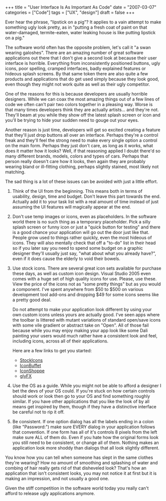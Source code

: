 +++
title = "User Interface Is As Important As Code"
date = "2007-03-07"
categories = ["Code"]
tags = ["UX", "design"]
draft = false
+++

Ever hear the phrase, "lipstick on a pig"? It applies to a vain attempt to make something ugly look pretty, as in "putting a fresh coat of paint on that water-damaged, termite-eaten, water leaking house is like putting lipstick on a pig."

The software world often has the opposite problem, let's call it "a swan wearing galoshes". There are an amazing number of great software applications out there that I don't give a second look at because their user interface is horrible. Everything from inconsistently positioned buttons, ugly icons, poor spelling, cramped interfaces, badly explained features or hideous splash screens. By that same token there are also quite a few products and applications that do get used simply because they look good, even though they might not work quite as well as their ugly competitor.

One of the reasons for this is because developers are usually horrible designers. While we can coax the most amazing things out of a few lines of code we often can't pair two colors together in a pleasing way. Worse is that many times developers think they are actually artists... and they're not. They'll beam at you while they show off the latest splash screen or icon and you'll be trying to hide your sudden need to gouge out your eyes.

Another reason is just time, developers will get so excited creating a feature that they'll just drop buttons all over an interface. Perhaps they're a control freak and they'll feel the strong need to make every single option a control on the main form. Perhaps they just don't care, as long as it works, what does it matter how it looks? Well, if that reasoning applied I doubt there'd so many different brands, models, colors and types of cars. Perhaps that person really doesn't care how it looks, then again they are probably wearing bland or ill-fitting clothing, perhaps slightly stained, most likely not matching.

The sad thing is a lot of these issues can be avoided with just a little effort.

1. Think of the UI from the beginning. This means both in terms of usability, design, time and budget. Don't leave this part towards the end. Actually add it to your task list with a real amount of time instead of just assuming the UI features will magically appear at the end.

2. Don't use temp images or icons, even as placeholders. In the software world there is no such thing as a temporary placeholder. Pick a silly splash screen or funny icon or just a "quick button for testing" and there is a good chance your application will go out the door just like that. People grow used to things rather quickly, even the most hideous of icons. They will also mentally check that off a "to-do" list in their head so if you later say you need to spend some budget on a graphic designer they'll usually just say, "what about what you already have?", even if it does cause the elderly to void their bowels.

3. Use stock icons. There are several great icon sets available for purchase these days, as well as custom icon design. Visual Studio 2005 even comes with a huge set of high quality icons for use. Please, use these. View the price of the icons not as "some pretty things" but as you would a component. I've spent anywhere from $50 to $500 on various development tool add-ons and dropping $49 for some icons seems like a pretty good deal.

   Do not attempt to make your application look different by using your own custom icons unless yours are actually good. I've seen apps where the toolbar is littered with mutant variations of standard open/save icons with some vile gradient or abstract take on "Open". All of those fail because while you may enjoy making your app look like some Dali painting your users would much rather have a consistent look and feel, including icons, across all of their applications.

   Here are a few links to get you started:

   * [StockIcons](http://stockicons.com/ "StockIcons")
   * [IconBuffet](http://www.iconbuffet.com/ "IconBuffet")
   * [IconShoppe](http://iconshoppe.com/ "IconShoppe")
   * [glyFX](http://www.glyfx.com "glyFX")

4. Use the OS as a guide. While you might not be able to afford a designer I bet the devs of your OS could. If you're stuck on how certain controls should work or look then go to your OS and find something roughly similar. If you have other applications that you like the look of by all means get inspired by them, though if they have a distinctive interface be careful not to rip it off.

5. Be consistent. If one option dialog has all the labels ending in a colon (like "Password:") make sure EVERY dialog in your application follows that convention. If one form has all of it's controls 8 pixels from the left make sure ALL of them do. Even if you hate how the original forms look you still need to be consistent, or change all of them. Nothing makes an application look more shoddy than dialogs that all look slightly different.

You know how you can tell when someone has slept in the same clothes they're wearing? How no amount of smoothing and splashing of water and combing of hair really gets rid of that disheveled look? That's how an application that isn't consistent looks, you may not notice it at first but it is making an impression, and not usually a good one.

Given the stiff competition in the software world today you really can't afford to release ugly applications anymore.
